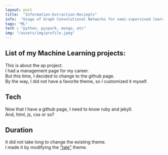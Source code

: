 ```yaml
---
layout: post
title:  "Information-Extraction-Reciepts"
info:  "Usage of Graph Convolutional Networks for semi-supervised learning. This has been a very intersting project"
tags: "ML"
tech : "python, pyspark, mongo, etc"
img: "/assets/img/profile.jpeg" 
---
```


## List of my Machine Learning projects:

This is about the ap project.  
I had a management page for my career.  
But this time, I decided to change to the github page.  
By the way, I did not have a favorite theme, so I customized it myself.  


## Tech
Now that I have a github page, I need to know ruby and jekyll.  
And, html, js, css or so?  


## Duration
It did not take long to change the existing theme.  
I made it by modifying the ["tale"](https://github.com/chesterhow/tale) theme.  
